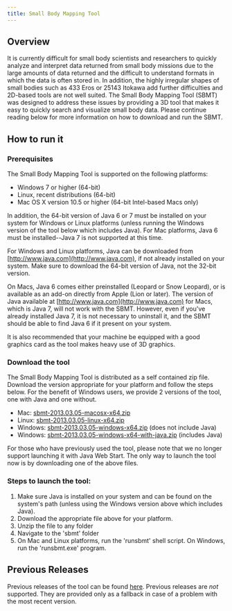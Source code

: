 ```yaml
---
title: Small Body Mapping Tool
---
```


## Overview

It is currently difficult for small body scientists and researchers to
quickly analyze and interpret data returned from small body missions
due to the large amounts of data returned and the difficult to
understand formats in which the data is often stored in. In addition,
the highly irregular shapes of small bodies such as 433 Eros or 25143
Itokawa add further difficulties and 2D-based tools are not well
suited. The Small Body Mapping Tool (SBMT) was designed to address
these issues by providing a 3D tool that makes it easy to quickly
search and visualize small body data. Please continue reading below
for more information on how to download and run the SBMT.

## How to run it

### Prerequisites

The Small Body Mapping Tool is supported on the following platforms:

-   Windows 7 or higher (64-bit)
-   Linux, recent distributions (64-bit)
-   Mac OS X version 10.5 or higher (64-bit Intel-based Macs only)

In addition, the 64-bit version of Java 6 or 7 must be installed on
your system for Windows or Linux platforms (unless running the Windows
version of the tool below which includes Java). For Mac platforms,
Java 6 must be installed--Java 7 is not supported at this time.

For Windows and Linux platforms, Java can be downloaded from
[http://www.java.com](http://www.java.com), if not already installed
on your system. Make sure to download the 64-bit version of Java, not
the 32-bit version.

On Macs, Java 6 comes either preinstalled (Leopard or Snow Leopard),
or is available as an add-on directly from Apple (Lion or later). The
version of Java available at
[http://www.java.com](http://www.java.com) for Macs, which is Java 7,
will not work with the SBMT. However, even if you've already installed
Java 7, it is not necessary to uninstall it, and the SBMT should be
able to find Java 6 if it present on your system.

It is also recommended that your machine be equipped with a good
graphics card as the tool makes heavy use of 3D graphics.

### Download the tool

The Small Body Mapping Tool is distributed as a self contained zip
file. Download the version appropriate for your platform and follow
the steps below. For the benefit of Windows users, we provide 2
versions of the tool, one with Java and one without.

   -  Mac: [sbmt-2013.03.05-macosx-x64.zip](releases/sbmt-2013.03.05-macosx-x64.zip)
   -  Linux: [sbmt-2013.03.05-linux-x64.zip](releases/sbmt-2013.03.05-linux-x64.zip)
   -  Windows: [sbmt-2013.03.05-windows-x64.zip](releases/sbmt-2013.03.05-windows-x64.zip) (does not include Java)
   -  Windows: [sbmt-2013.03.05-windows-x64-with-java.zip](releases/sbmt-2013.03.05-windows-x64-with-java.zip) (includes Java)

For those who have previously used the tool, please note that we no
longer support launching it with Java Web Start. The only way to launch
the tool now is by downloading one of the above files.

### Steps to launch the tool:

1. Make sure Java is installed on your system and can be found on the system's path (unless using the Windows version above which includes Java).
2. Download the appropriate file above for your platform.
3. Unzip the file to any folder
4. Navigate to the 'sbmt' folder
5. On Mac and Linux platforms, run the 'runsbmt' shell script. On Windows, run the 'runsbmt.exe' program.

## Previous Releases

Previous releases of the tool can be found [here](releases). Previous
releases are *not* supported. They are provided only as a fallback in
case of a problem with the most recent version.
